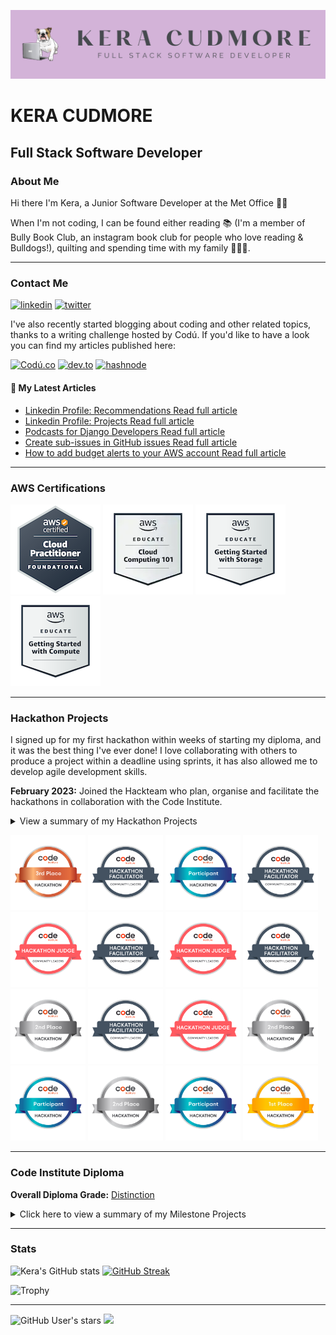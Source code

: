 ![Banner Image for Kera Cudmore GitHub Profile](assets/kera-cudmore-banner.png)

# KERA CUDMORE
## Full Stack Software Developer

### About Me

Hi there I'm Kera, a Junior Software Developer at the Met Office 👋🏻

When I'm not coding, I can be found either reading 📚 (I'm a member of Bully Book Club, an instagram book club for people who love reading & Bulldogs!), quilting and spending time with my family 👨‍👩‍👦.

- - -

### Contact Me

[<img src='https://img.shields.io/badge/LinkedIn-0077B5?style=for-the-badge&logo=linkedin&logoColor=white' alt='linkedin'>](https://www.linkedin.com/in/keracudmore/)
[<img src="https://img.shields.io/badge/Twitter-1DA1F2?style=for-the-badge&logo=twitter&logoColor=white" alt="twitter">](https://twitter.com/Keracudmore)

I've also recently started blogging about coding and other related topics, thanks to a writing challenge hosted by Codú. If you'd like to have a look you can find my articles published here:

[<img src="https://img.shields.io/badge/Cod%C3%BA-%40kera--cudmore-black?style=for-the-badge" alt="Codú.co">](https://www.codu.co/kera-cudmore)
[<img src="https://img.shields.io/badge/dev.to-0A0A0A?style=for-the-badge&logo=devdotto&logoColor=white" alt="dev.to">](https://dev.to/keracudmore)
[<img src="https://img.shields.io/badge/Hashnode-2962FF?style=for-the-badge&logo=hashnode&logoColor=white" alt="hashnode">](https://kera-cudmore.hashnode.dev/)

#### 📰 My Latest Articles

<!-- BLOG-POST-LIST:START -->
- [Linkedin Profile: Recommendations Read full article](https://www.codu.co/articles/linkedin-profile-recommendations-9qedqbja)
- [Linkedin Profile: Projects Read full article](https://www.codu.co/articles/linkedin-profile-projects-n6uqd_6j)
- [Podcasts for Django Developers Read full article](https://www.codu.co/articles/podcasts-for-django-developers-gxfqranh)
- [Create sub-issues in GitHub issues Read full article](https://www.codu.co/articles/create-sub-issues-in-github-issues-mkxdx647)
- [How to add budget alerts to your AWS account Read full article](https://www.codu.co/articles/how-to-add-budget-alerts-to-your-aws-account-iducin-r)
<!-- BLOG-POST-LIST:END -->

---

### AWS Certifications

[![AWS Certified Cloud Practitioner](assets/aws/aws-certified-cloud-practitioner.png)](https://www.credly.com/badges/b80f5c46-ee04-470d-b30f-6d22b61f3f02/public_url)
[![AWS Intro to cloud 101 badge](assets/aws/aws-educate-introduction-to-cloud-101.webp)](https://www.credly.com/badges/8376bf97-bb03-47ea-8fa9-bf8403fb3036/public_url)
[![AWS Getting Started with Storage badge](assets/aws/aws-educate-getting-started-with-storage.png)](https://www.credly.com/badges/baf9f347-3029-4abd-a9d4-701eefed3051/public_url)
[![AWS Getting Started with Compute badge](assets/aws/aws-educate-getting-started-with-compute.png)](https://www.credly.com/badges/0a2420db-8137-4f92-8c70-0914dd6578ee/public_url)

---


### Hackathon Projects

I signed up for my first hackathon within weeks of starting my diploma, and it was the best thing I've ever done! I love collaborating with others to produce a project within a deadline using sprints, it has also allowed me to develop agile development skills.

<strong>February 2023:</strong> Joined the Hackteam who plan, organise and facilitate the hackathons in collaboration with the Code Institute.

<details>
<summary>View a summary of my Hackathon Projects</summary>

| Date, Theme & Organiser   | Hackathon Project | Place |
| :--------: | :-----------: | :--------------: |
| <p>May 2024:</p><p>Code Wars: The Hackathon Strikes Back</p><p>Organised by the Code Institute</p> | <p><a href="https://github.com/kera-cudmore/2405-hackathon-team1-StarWars"><img src="https://github.com/kera-cudmore/2405-hackathon-team1-StarWars/blob/1c927abb034b2a6984c9a7e09f2d629089e8a463/assets/images/responsive.png" width="800px"></a></p><p>The Darth Side - The Ultimate fan page dedicated to Darth Vader, the iconic Sith Lord from Star Wars. Explore his history and take a quiz to find out if you have what it takes to join The Darth Side!</p> | <a href="https://api.eu.badgr.io/public/assertions/uGkOaO9QT7mP_YTQlHUWwg"><img src="assets/ci-badges/third-place-hackathon.png"></a> |
| <p>December 2023:</p><p>Secret Santa: A Holiday Hackathon</p><p>Organised by the Code Institute</p> | <p><a href="https://github.com/kera-cudmore/seasonedgreetings"><img src="https://github.com/kera-cudmore/seasonedgreetings/blob/8a7e7709074a5d6f9b763e6cbc7617b522d14f71/documentation/site-responsive.png" width="800px"></a></p><p>Seasoned Greetings - Find a tried and true recipe, or give something new a taste this holiday season!</p> | <a href="https://api.eu.badgr.io/public/assertions/Uzl9B7RaT-e92UrERk3uDA"><img src="assets/ci-badges/participant-hackathon.png"></a> |
| <p>May 2023:</p><p>May the 4th Be With You.</p><p>Organised by the Code Institute.</p> | <p><a href="https://github.com/kera-cudmore/this-is-the-way"><img src="https://github.com/kera-cudmore/this-is-the-way/blob/main/documentation/social-image.png" width=800px></a></p><p>This is the Way - Help Grogu find his way back to Mando!</p> | <a href="https://api.eu.badgr.io/public/assertions/ndqQRxNWRsKmCj7WPl4ANQ"><img src="assets/ci-badges/second-place-hackathon.png"></a> |
| <p>May 2022:</p><p>Getting Connected Hackathon.</p><p>Organised by the Code Institute & Soda Social.</p> | <p><a href="https://github.com/kera-cudmore/Found-In-Translation"><img src="https://github.com/kera-cudmore/Found-In-Translation/blob/f5c1495ed5c3729339f1afa4ce5c1a6fd1d0805a/static/images/site-responsive.png" width="800px"></a></p><p>Found in Translation - Find your tribe, lose the language barrier!</p>| <a href="https://api.eu.badgr.io/public/assertions/Kd4aXmidS4Cm3ENIf406Og"><img src="assets/ci-badges/second-place-hackathon.png"></a> |
| <p>April 2022:</p><p>Earth Day 2022 Hackathon.</p><p>Organised by the Code Institute.</p><p><em>Team Scrum Master</em></p> | <p><a href="https://github.com/kera-cudmore/earth-day-hackathon-2022"><img src="https://github.com/kera-cudmore/earth-day-hackathon-2022/blob/main/assets/images/charity-earth-responsive.png" width="800px"/></a></p><p>Charity Earth: Tell us what you value - The fun way to discover new environmental charities!</p> | <a href="https://api.eu.badgr.io/public/assertions/oxleyWgdS0ylLRr6pX-IpA"><img src="assets/ci-badges/participant-hackathon.png"></a> |
| <p>February 2022:</p><p>Love is in the Air.</p><p>Organised by the Code Institute.</p> | <p><a href="https://github.com/kera-cudmore/valentime"><img src="https://github.com/kera-cudmore/valentime/blob/master/assets/images/finalsite.png" width="800px"/></a></p><p>Valentime: Spend more time creating memories!</p> | <a href="https://api.eu.badgr.io/public/assertions/KFhkM33oS1mQlUC_SvPv7A"><img src="assets/ci-badges/second-place-hackathon.png"></a> |
| <p>January 2022:</p><p>Accelerating the future of workforce well-being and mindfulness.</p><p>Organised by the Code Institute & Soda social.</p> | <p><a href="https://github.com/kera-cudmore/empowered"><img src="https://github.com/kera-cudmore/empowered/blob/main/static/images/empowerwebsite.png" width="800px"/></a></p><p>Empower</p> | <a href="https://api.eu.badgr.io/public/assertions/S0PylW9MSqWhpE_2kLyLZQ"><img  src="assets/ci-badges/participant-hackathon.png"></a> |
| <p>November 2021:</p><p>Breast Cancer Awareness by Women in Tech.</p><p>Organised by the Code Institute & IT Labs</p>| <p><a href="https://github.com/kera-cudmore/W-I-T-IT-LAB-Breast-Cancer-Awareness"><img src="https://github.com/kera-cudmore/W-I-T-IT-LAB-Breast-Cancer-Awareness/blob/main/assets/docs/finalsite.png" width="800px"></a></p><p>Bust It! Cancer without Borders | <a href="https://api.eu.badgr.io/public/assertions/yaLtUE1gREaePeygpVV1gw"><img src="assets/ci-badges/first-place-hackathon.png"></a> |

</details>

<a href="https://api.eu.badgr.io/public/assertions/uGkOaO9QT7mP_YTQlHUWwg"><img width="120px" height="120px" src="assets/ci-badges/third-place-hackathon.png"></a>
<a href="https://api.eu.badgr.io/public/assertions/Uzl9B7RaT-e92UrERk3uDA"><img width="120px" height="120px" src="assets/ci-badges/facilitator-hackathon.png"></a>
<a href="https://api.eu.badgr.io/public/assertions/hF1szlb4QOCL4Sxb5kvrmw"><img width="120px" height="120px" src="assets/ci-badges/participant-hackathon.png"></a>
<a href="https://api.eu.badgr.io/public/assertions/rZt9eAExSTa5KVNP8gho1A"><img width="120px" height="120px" src="assets/ci-badges/facilitator-hackathon.png"></a>
<a href="https://api.eu.badgr.io/public/assertions/R2lpzR_FRb6wk4X1dN-QYA"><img width="120px" height="120px" src="assets/ci-badges/judge-hackathon.png"></a>
<a href="https://api.eu.badgr.io/public/assertions/wGoQ4EW1SPG0i7JhBa6IRA"><img width="120px" height="120px" src="assets/ci-badges/facilitator-hackathon.png"></a>
<a href="https://api.eu.badgr.io/public/assertions/lwgFNXABQvSKshDm-dyQmQ"><img width="120px" height="120px" src="assets/ci-badges/judge-hackathon.png"></a>
<a href="https://api.eu.badgr.io/public/assertions/oFpXSkmyS-KSlUuasNc2dA"><img width="120px" height="120px" src="assets/ci-badges/facilitator-hackathon.png"></a>
<a href="https://api.eu.badgr.io/public/assertions/ndqQRxNWRsKmCj7WPl4ANQ"><img width="120px" height="120px" src="assets/ci-badges/second-place-hackathon.png"></a>
<a href="https://api.eu.badgr.io/public/assertions/yvBgUOOYRXSzMWZb82P-Jg"><img width="120px" height="120px" src="assets/ci-badges/facilitator-hackathon.png"></a>
<a href="https://api.eu.badgr.io/public/assertions/JYrkeHMQTI6EoJxEk4dQeA"><img width="120px" height="120px" src="assets/ci-badges/judge-hackathon.png"></a>
<a href="https://api.eu.badgr.io/public/assertions/Kd4aXmidS4Cm3ENIf406Og"><img width="120px" height="120px" src="assets/ci-badges/second-place-hackathon.png"></a>
<a href="https://api.eu.badgr.io/public/assertions/oxleyWgdS0ylLRr6pX-IpA"><img width="120px" height="120px" src="assets/ci-badges/participant-hackathon.png"></a>
<a href="https://api.eu.badgr.io/public/assertions/KFhkM33oS1mQlUC_SvPv7A"><img width="120px" height="120px" src="assets/ci-badges/second-place-hackathon.png"></a>
<a href="https://api.eu.badgr.io/public/assertions/S0PylW9MSqWhpE_2kLyLZQ"><img width="120px" height="120px"   src="assets/ci-badges/participant-hackathon.png"></a>
<a href="https://api.eu.badgr.io/public/assertions/yaLtUE1gREaePeygpVV1gw"><img width="120px" height="120px"  src="assets/ci-badges/first-place-hackathon.png"></a>

---

### Code Institute Diploma

**Overall Diploma Grade:** [Distinction](https://www.linkedin.com/in/keracudmore/overlay/education/769538001/multiple-media-viewer/?profileId=ACoAADfAcbgB85Z7ikekUTCZg3iLHHzQUCQYXng&treasuryMediaId=1635520854633)

<details>
<summary>Click here to view a summary of my Milestone Projects</summary>

| Milestone No.   | Project | Description | Grade | 
| :-----------: | :-----------: | :-----------: | :-----------: |
| 1 | <p><a href="https://github.com/kera-cudmore/Bully-Book-Club"><img src="https://github.com/kera-cudmore/Bully-Book-Club/blob/main/assets/images/bullybookclubwebsite.png"></a></p><p>Bully Book Club</p> | <p>A website created for Bully Book Club, an instagram book club who review a book with their bulldogs once a month. Created using HTML, CSS and Bootstrap. | Distinction |
| 2 | <p><a href="https://github.com/kera-cudmore/TheQuizArms"><img src="https://github.com/kera-cudmore/TheQuizArms/blob/main/assets/images/the-quiz-arms.png"></a></p><p>The Quiz Arms</p> | <p>The Quiz Arms is a pub quiz you can take part in any time, anywhere and test your general knowledge! Created with HTML, CSS, JavaScript & jQuery. | Distinction |
| 3 | <p><a href="https://github.com/kera-cudmore/BookWorm"><img src="https://github.com/kera-cudmore/BookWorm/blob/main/documentation/bookworm.png"></a></p><p>BookWorm</p> | <p>BookWorm: a site for bibliophiles! Created with HTML, CSS, JavaScript, Python, Flask. This site combines a relational DB (elephantSQL) & a non-relational DB (mongoDB) and utilises the Google Books API.</p> | Distinction |
| 4 | <p><a href="https://github.com/kera-cudmore/seaside-sewing"><img src="https://github.com/kera-cudmore/seaside-sewing/blob/main/static/images/responsive-site-image.png"></a></p><p>Seaside Sewing</p> | <p>Seaside Sewing: The first port of call for all your sewing needs! A full-stack e-commerce site built with django and stripe payments. This site utilises HTML, CSS, JavaScript, Python. Uses a relational DB (elephantSQL) and Amazon AWS S3.</p> | Distinction |
||
| Channel Lead | <a href="https://api.eu.badgr.io/public/assertions/cI8JzxLhT_u4SQx1Y6fjqg"><img width="120px" height="120px" src="assets/ci-badges/channel-lead.png"></a> | This award is in recognition for participating as a Channel Lead for a relevant Project channel, supporting and improving the student experience of the Code Institute's Diploma in Full Stack Software Development. |Earning Criteria:<br> 1. Hosted a minimum of 2 webinars on various programming topics.<br>2. Completed a minimum of a 6 week term as a Channel Lead in good standing.<br>3. Has remained engaged with members of the Community.<br>4. Has made a considerable positive impact on student learning experiences. | This award is in recognition for participating as a Channel Lead for a relevant Project channel, supporting and improving the student experience of the Code Institute's Diploma in Full Stack Software Development. |
| Community All-Star | <a href="https://api.eu.badgr.io/public/assertions/c7MSQ6-0Tf-DdpkX5t8NpA"><img width="120px" height="120px" src="assets/ci-badges/community-all-star.png"></a> | The Community All-Star badge is awarded to students and alumni of the Code Institute who have notably contributed to our community. This badge recognizes those who have generously given their time to assist and guide others, sharing knowledge and providing support. It celebrates individuals who are actively involved in our community, helping to create a welcoming, collaborative environment. Their efforts in mentoring, answering questions, and participating in community discussions make a significant difference. | This badge is a token of appreciation for their valuable contributions and commitment to the Code Institute community. |
</details>

---

### Stats

![Kera's GitHub stats](https://github-readme-stats.vercel.app/api?username=kera-cudmore&theme=buefy&show_icons=true&count_private=true&hide_border=true) [![GitHub Streak](https://github-readme-streak-stats.herokuapp.com/?user=kera-cudmore&theme=buefy&hide_border=true&date_format=j%20M%5B%20Y%5D)](https://git.io/streak-stats)

![Trophy](https://github-profile-trophy.vercel.app/?username=kera-cudmore&margin-w=60&no-frame=true)

---

![GitHub User's stars](https://img.shields.io/github/stars/kera-cudmore?style=social) 
![](https://komarev.com/ghpvc/?username=kera-cudmore&color=blueviolet&style=flat-square)
